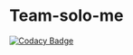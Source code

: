 # Team-solo-me
[![Codacy Badge](https://api.codacy.com/project/badge/Grade/972d048fc6964d00add8a9e39947102e)](https://app.codacy.com/gh/BuildForSDGCohort2/Team-solo-me?utm_source=github.com&utm_medium=referral&utm_content=BuildForSDGCohort2/Team-solo-me&utm_campaign=Badge_Grade_Settings)